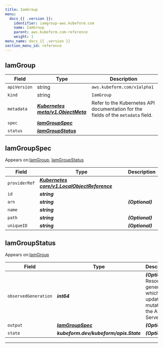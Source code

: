 ```yaml
---
title: IamGroup
menu:
  docs_{{ .version }}:
    identifier: iamgroup-aws.kubeform.com
    name: IamGroup
    parent: aws.kubeform.com-reference
    weight: 1
menu_name: docs_{{ .version }}
section_menu_id: reference
---
```


## IamGroup
| Field | Type | Description |
| ------ | ----- | ----------- |
| `apiVersion` | string | `aws.kubeform.com/v1alpha1` |
|    `kind` | string | `IamGroup` |
| `metadata` | ***[Kubernetes meta/v1.ObjectMeta](https://kubernetes.io/docs/reference/generated/kubernetes-api/v1.13/#objectmeta-v1-meta)***|Refer to the Kubernetes API documentation for the fields of the `metadata` field.|
| `spec` | ***[IamGroupSpec](#IamGroupSpec)***||
| `status` | ***[IamGroupStatus](#IamGroupStatus)***||
## IamGroupSpec

Appears on:[IamGroup](#IamGroup), [IamGroupStatus](#IamGroupStatus)

| Field | Type | Description |
| ------ | ----- | ----------- |
| `providerRef` | ***[Kubernetes core/v1.LocalObjectReference](https://kubernetes.io/docs/reference/generated/kubernetes-api/v1.13/#localobjectreference-v1-core)***||
| `id` | ***string***||
| `arn` | ***string***| ***(Optional)*** |
| `name` | ***string***||
| `path` | ***string***| ***(Optional)*** |
| `uniqueID` | ***string***| ***(Optional)*** |
## IamGroupStatus

Appears on:[IamGroup](#IamGroup)

| Field | Type | Description |
| ------ | ----- | ----------- |
| `observedGeneration` | ***int64***| ***(Optional)*** Resource generation, which is updated on mutation by the API Server.|
| `output` | ***[IamGroupSpec](#IamGroupSpec)***| ***(Optional)*** |
| `state` | ***kubeform.dev/kubeform/apis.State***| ***(Optional)*** |
---
